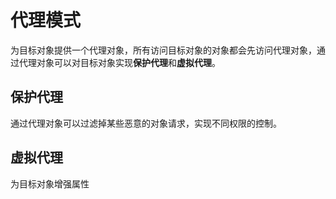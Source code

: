 # 代理模式

为目标对象提供一个代理对象，所有访问目标对象的对象都会先访问代理对象，通过代理对象可以对目标对象实现**保护代理**和**虚拟代理**。

## 保护代理

通过代理对象可以过滤掉某些恶意的对象请求，实现不同权限的控制。

## 虚拟代理

为目标对象增强属性
